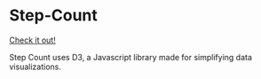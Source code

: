 # Step-Count

[Check it out!](http://step-count-uribes.surge.sh/)

Step Count uses D3, a Javascript library made for simplifying data visualizations.
